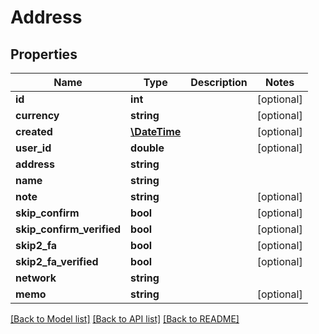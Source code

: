 # Address

## Properties
Name | Type | Description | Notes
------------ | ------------- | ------------- | -------------
**id** | **int** |  | [optional] 
**currency** | **string** |  | [optional] 
**created** | [**\DateTime**](\DateTime.md) |  | [optional] 
**user_id** | **double** |  | [optional] 
**address** | **string** |  | 
**name** | **string** |  | 
**note** | **string** |  | [optional] 
**skip_confirm** | **bool** |  | [optional] 
**skip_confirm_verified** | **bool** |  | [optional] 
**skip2_fa** | **bool** |  | [optional] 
**skip2_fa_verified** | **bool** |  | [optional] 
**network** | **string** |  | 
**memo** | **string** |  | [optional] 

[[Back to Model list]](../README.md#documentation-for-models) [[Back to API list]](../README.md#documentation-for-api-endpoints) [[Back to README]](../README.md)



